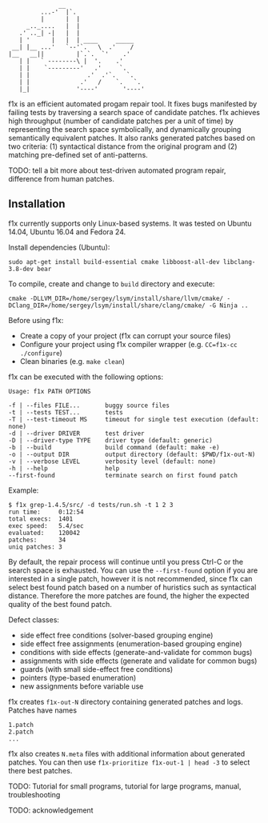                   __                       
             ...-'  |`.                    
             |      |  |                   
         _.._....   |  |                   
       .' .._| -|   |  |                   
       | '      |   |  | ____     _____    
     __| |__ ...'   `--'`.   \  .'    /    
    |__   __||         |`.`.  `'    .'     
       | |   ` --------\ |  '.    .'       
       | |    `---------'   .'     `.      
       | |                .'  .'`.   `.    
       | |              .'   /    `.   `.  
       |_|             '----'       '----' 

f1x is an efficient automated progam repair tool. It fixes bugs manifested by failing tests by traversing a search space of candidate patches. f1x achieves high throughput (number of candidate patches per a unit of time) by representing the search space symbolically, and dynamically grouping semantically equivalent patches. It also ranks generated patches based on two criteria: (1) syntactical distance from the original program and (2) matching pre-defined set of anti-patterns.

TODO: tell a bit more about test-driven automated program repair, difference from human patches.

## Installation ##

f1x currently supports only Linux-based systems. It was tested on Ubuntu 14.04, Ubuntu 16.04 and Fedora 24.

Install dependencies (Ubuntu):

    sudo apt-get install build-essential cmake libboost-all-dev libclang-3.8-dev bear
    
To compile, create and change to `build` directory and execute:

    cmake -DLLVM_DIR=/home/sergey/lsym/install/share/llvm/cmake/ -DClang_DIR=/home/sergey/lsym/install/share/clang/cmake/ -G Ninja ..
    
Before using f1x:

- Create a copy of your project (f1x can corrupt your source files)
- Configure your project using f1x compiler wrapper (e.g. `CC=f1x-cc ./configure`)
- Clean binaries (e.g. `make clean`)

f1x can be executed with the following options:

    Usage: f1x PATH OPTIONS
    
    -f | --files FILE...       buggy source files
    -t | --tests TEST...       tests
    -T | --test-timeout MS     timeout for single test execution (default: none)
    -d | --driver DRIVER       test driver
    -D | --driver-type TYPE    driver type (default: generic)
    -b | --build               build command (default: make -e)
    -o | --output DIR          output directory (default: $PWD/f1x-out-N)
    -v | --verbose LEVEL       verbosity level (default: none)
    -h | --help                help
    --first-found              terminate search on first found patch

Example:

    $ f1x grep-1.4.5/src/ -d tests/run.sh -t 1 2 3
    run time:     0:12:54
    total execs:  1401
    exec speed:   5.4/sec
    evaluated:    120042
    patches:      34
    uniq patches: 3
    
By default, the repair process will continue until you press Ctrl-C or the search space is exhausted. You can use the `--first-found` option if you are interested in a single patch, however it is not recommended, since f1x can select best found patch based on a number of huristics such as syntactical distance. Therefore the more patches are found, the higher the expected quality of the best found patch.
                            
Defect classes:

- side effect free conditions (solver-based grouping engine)
- side effect free assignments (enumeration-based grouping engine)
- conditions with side effects (generate-and-validate for common bugs)
- assignments with side effects (generate and validate for common bugs)
- guards (with small side-effect free conditions)
- pointers (type-based enumeration)
- new assignments before variable use
                            
f1x creates `f1x-out-N` directory containing generated patches and logs. Patches have names

    1.patch
    2.patch
    ...
    
f1x also creates `N.meta` files with additional information about generated patches. You can then use `f1x-prioritize f1x-out-1 | head -3` to select there best patches.

TODO: Tutorial for small programs, tutorial for large programs, manual, troubleshooting

TODO: acknowledgement
